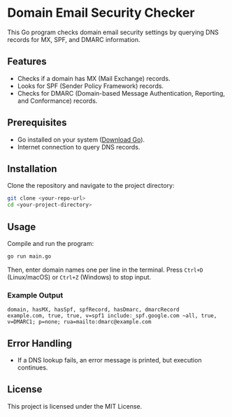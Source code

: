 # Domain Email Security Checker

This Go program checks domain email security settings by querying DNS records for MX, SPF, and DMARC information.

## Features
- Checks if a domain has MX (Mail Exchange) records.
- Looks for SPF (Sender Policy Framework) records.
- Checks for DMARC (Domain-based Message Authentication, Reporting, and Conformance) records.

## Prerequisites
- Go installed on your system ([Download Go](https://go.dev/dl/)).
- Internet connection to query DNS records.

## Installation
Clone the repository and navigate to the project directory:
```sh
git clone <your-repo-url>
cd <your-project-directory>
```

## Usage
Compile and run the program:
```sh
go run main.go
```

Then, enter domain names one per line in the terminal. Press `Ctrl+D` (Linux/macOS) or `Ctrl+Z` (Windows) to stop input.

### Example Output
```
domain, hasMX, hasSpf, spfRecord, hasDmarc, dmarcRecord
example.com, true, true, v=spf1 include:_spf.google.com ~all, true, v=DMARC1; p=none; rua=mailto:dmarc@example.com
```

## Error Handling
- If a DNS lookup fails, an error message is printed, but execution continues.

## License
This project is licensed under the MIT License.

